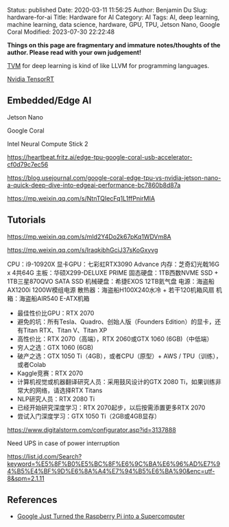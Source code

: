 Status: published
Date: 2020-03-11 11:56:25
Author: Benjamin Du
Slug: hardware-for-ai
Title: Hardware for AI
Category: AI
Tags: AI, deep learning, machine learning, data science, hardware, GPU, TPU, Jetson Nano, Google Coral
Modified: 2023-07-30 22:22:48

**Things on this page are fragmentary and immature notes/thoughts of the author. Please read with your own judgement!**

[TVM](https://github.com/apache/incubator-tvm)
for deep learning is kind of like LLVM for programming languages.


[Nvidia TensorRT](https://developer.nvidia.com/tensorrt)


## Embedded/Edge AI

Jetson Nano

Google Coral

Intel Neural Compute Stick 2

https://heartbeat.fritz.ai/edge-tpu-google-coral-usb-accelerator-cf0d79c7ec56

https://blog.usejournal.com/google-coral-edge-tpu-vs-nvidia-jetson-nano-a-quick-deep-dive-into-edgeai-performance-bc7860b8d87a

https://mp.weixin.qq.com/s/NtnTQIecFq1L1ffPnirMIA

## Tutorials

https://mp.weixin.qq.com/s/mId2Y4Do2k67pKq1WDVm8A

https://mp.weixin.qq.com/s/IraqkibhGciJ37sKoGxyvg

CPU：i9-10920X
显卡GPU：七彩虹RTX3090 Advance
内存：芝奇幻光戟16G x 4共64G
主板：华硕X299-DELUXE PRIME
固态硬盘：1TB西数NVME SSD + 1TB三星870QVO SATA SSD
机械硬盘：希捷EXOS 12TB氦气盘
电源：海盗船AX1200i 1200W模组电源
散热器：海盗船H100X240水冷 + 若干120机箱风扇
机箱：海盗船AIR540 E-ATX机箱

- 最佳性价比GPU：RTX 2070
- 避免的坑：所有Tesla、Quadro、创始人版（Founders Edition）的显卡，还有Titan RTX、Titan V、Titan XP
- 高性价比：RTX 2070（高端），RTX 2060或GTX 1060 (6GB)（中低端）
- 穷人之选：GTX 1060 (6GB)
- 破产之选：GTX 1050 Ti（4GB），或者CPU（原型）+ AWS / TPU（训练），或者Colab
- Kaggle竞赛：RTX 2070
- 计算机视觉或机器翻译研究人员：采用鼓风设计的GTX 2080 Ti，如果训练非常大的网络，请选择RTX Titans
- NLP研究人员：RTX 2080 Ti
- 已经开始研究深度学习：RTX 2070起步，以后按需添置更多RTX 2070
- 尝试入门深度学习：GTX 1050 Ti（2GB或4GB显存）


https://www.digitalstorm.com/configurator.asp?id=3137888

Need UPS in case of power interruption 

https://list.jd.com/Search?keyword=%E5%8F%B0%E5%BC%8F%E6%9C%BA%E6%96%AD%E7%94%B5%E4%BF%9D%E6%8A%A4%E7%94%B5%E6%BA%90&enc=utf-8&spm=2.1.11

## References

- [Google Just Turned the Raspberry Pi into a Supercomputer](https://www.youtube.com/watch?v=mOY_Dbyq6OY)


